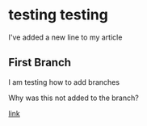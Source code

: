# testing testing

I've added a new line to my article

## First Branch

I am testing how to add branches


Why was this not added to the branch?

[link](new_page)
